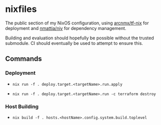 # nixfiles

The public section of my NixOS configuration, using [arcnmx/tf-nix](https://github.com/arcnmx/tf-nix) for deployment and [nmattia/niv](https://github.com/nmattia/niv) for dependency management.

Building and evaluation should hopefully be possible without the trusted submodule. CI should eventually be used to attempt to ensure this.

## Commands

### Deployment

* `nix run -f . deploy.target.<targetName>.run.apply`

* `nix run -f . deploy.target.<targetName>.run -c terraform destroy`

### Host Building

* `nix build -f . hosts.<hostName>.config.system.build.toplevel`
